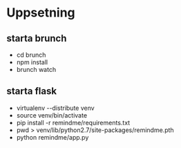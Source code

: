 # Uppsetning
## starta brunch
* cd brunch
* npm install
* brunch watch

## starta flask
* virtualenv --distribute venv
* source venv/bin/activate
* pip install -r remindme/requirements.txt
* pwd > venv/lib/python2.7/site-packages/remindme.pth
* python remindme/app.py